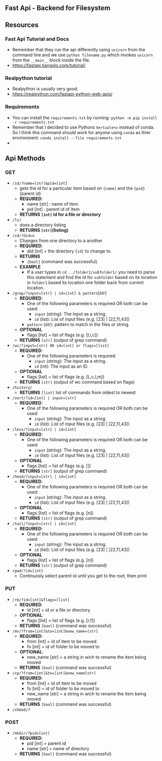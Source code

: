 ## Fast Api - Backend for Filesystem

## Resources

### Fast Api Tutorial and Docs

- Remember that they run the api differently using `uvicorn` from the command line and we
  use `python filename.py` which invokes `uvicorn` from the `__main__` block inside the file.
- https://fastapi.tiangolo.com/tutorial/

### Realpython tutorial

- Realpython is usually very good.
- https://realpython.com/fastapi-python-web-apis/

### Requirements

- You can install the `requirements.txt` by running: `python -m pip install -r requirements.txt`
- Remember that I decided to use Pythons `Vertualenv` instead of conda. So I think this command should work for anyone using `conda` as thier environment: `conda install --file requirements.txt`
-

## Api Methods

### GET

- `/id/?name=[str]&pid=[int]`
  - gets the id for a particular item based on `{name}` and the `{pid}` (parent id)
  - **REQUIRED**:
    - name [str] : name of item
    - pid [int] : parent id of item
  - **RETURNS `[int]` id for a file or directory**
- `/ls/`
  - does a directory listing
  - **RETURNS `[str]`(listing)**
- `/cd/?did=n`
  - Changes from one directory to a another
  - **REQUIRED**:
    - did [int] = the directory `{id}` to change to.
  - **RETURNS**
    - `[bool]` (command was successful)
  - **EXAMPLE**
    - If a user types in `cd ../folder1/subfolder1/` you need to parse this statement and find the id for `subfolder` based on its location in `folder1` based its location one folder back from current location.
- `/grep/?input=[str] | id=[int] & pattern`[str]
  - **REQUIRED**:
    - One of the following parameters is required OR both can be used:
      - `input` (string): The input as a string.
      - `id` (list): List of input files (e.g. [23] | [22,11,43])
    - `pattern` (str): pattern to match in the files or string.
  - **OPTIONAL**
    - flags [list] = list of flags (e.g. [l,i,c])
  - **RETURNS** `[str]` (output of grep command)
- `/wc/?input=[str] OR id=[int] or flags=[list]`
  - **REQUIRED**:
    - One of the following parameters is required:
      - `input` (string): The input as a string.
      - `id` (int): The input as an ID.
  - **OPTIONAL**
    - flags [list] = list of flags (e.g. [L,c,l,m])
  - **RETURNS** `[str]` (output of wc command based on flags)
- `/history/`
  - **RETURNS** `[list]` list of commands from oldest to newest
- `/sort/?id=[int] | input=[str]`
  - **REQUIRED**:
    - One of the following parameters is required OR both can be used:
      - `input` (string): The input as a string.
      - `id` (list): List of input files (e.g. [23] | [22,11,43])
- `/less/?input=[str] | id=[int]`
  - **REQUIRED**:
    - One of the following parameters is required OR both can be used:
      - `input` (string): The input as a string.
      - `id` (list): List of input files (e.g. [23] | [22,11,43])
  - **OPTIONAL**
    - flags [list] = list of flags (e.g. [])
  - **RETURNS** `[str]` (output of grep command)
- `/head/?input=[str] | id=[int]`
  - **REQUIRED**:
    - One of the following parameters is required OR both can be used:
      - `input` (string): The input as a string.
      - `id` (list): List of input files (e.g. [23] | [22,11,43])
  - **OPTIONAL**
    - flags [list] = list of flags (e.g. [n])
  - **RETURNS** `[str]` (output of grep command)
- `/tail/?input=[str] | id=[int]`
  - **REQUIRED**:
    - One of the following parameters is required OR both can be used:
      - `input` (string): The input as a string.
      - `id` (list): List of input files (e.g. [23] | [22,11,43])
  - **OPTIONAL**
    - flags [list] = list of flags (e.g. [n])
  - **RETURNS** `[str]` (output of grep command)
- `/pwd/?id=[int]`
  - Continuosly select parent id until you get to the root, then print

### PUT

- `/rm/?id=[int]&flags=[list]`
  - **REQUIRED**:
    - id [int] = id or a file or directory
  - **OPTIONAL**:
    - flags [list] = list of flags (e.g. [r,f])
  - **RETURNS** `[bool]` (command was successful)
- `/mv/?from=[int]&to=[int]&new_name=[str]`
  - **REQUIRED**:
    - from [int] = id of item to be moved
    - fo [int] = id of folder to be moved to
  - **OPTIONAL**:
    - new_name [str] = a string in wich to rename the item being moved
  - **RETURNS** `[bool]` (command was successful)
- `/cp/?from=[int]&to=[int]&new_name[str]`
  - **REQUIRED**:
    - from [int] = id of item to be moved
    - fo [int] = id of folder to be moved to
    - new_name [str] = a string in wich to rename the item being moved
  - **RETURNS** `[bool]` (command was successful)
- `/chmod/?`

### POST

- `/mkdir/?pid=[int]`
  - **REQUIRED**:
    - pid [int] = parent id
    - name [str] = name of directory
  - **RETURNS** `[bool]` (command was successful)
